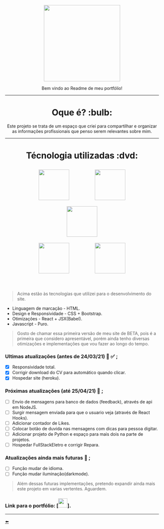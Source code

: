 <div align="center"> <img width="250px" src="https://user-images.githubusercontent.com/65131471/112562525-36547100-8db6-11eb-9199-13709774b42a.png"></div>
<p align="center"> Bem vindo ao Readme de meu portfólio!</p>

---

<h1 align="center"> Oque é? :bulb: </h1>

<div align="center">
Este projeto se trata de um espaço que criei para compartilhar e organizar as informações profissionais que penso serem relevantes sobre mim.
</div>

---

<h1 align="center"> Técnologia utilizadas :dvd: </h1>

<div align="center">
 <img width="100px" style="margin: 10px 40px 10px 40px;" src="https://user-images.githubusercontent.com/65131471/96186484-e07bc300-0f11-11eb-8314-b70c09429536.png">
 <img width="100px" style="margin: 10px 40px 10px 40px;" src="https://user-images.githubusercontent.com/65131471/96186499-e2458680-0f11-11eb-8e63-2c1531f0ac83.png">
 <img width="100px" style="margin: 10px 40px 10px 40px;" src="https://user-images.githubusercontent.com/65131471/96186506-e5407700-0f11-11eb-958a-f1d2339a0074.png">
</div>

<div align="center">
 <img width="100px" style="margin: 10px 40px 10px 40px;" src="https://user-images.githubusercontent.com/65131471/99868358-a05ad080-2ba0-11eb-9366-23089497815b.png">
 <img width="100px" style="margin: 10px 40px 10px 40px;" src="https://user-images.githubusercontent.com/65131471/100674414-dab43280-3343-11eb-97ac-7b2e9f622ff5.png">
</div>

<br/>
<br/>

> Acima estão às tecnologias que utilizei para o desenvolvimento do site.

* Linguagem de marcação - HTML.
* Design e Responsividade - CSS + Bootstrap.
* Otimizações - React + JSX(Babel).
* Javascript - Puro.

> Gosto de chamar essa primeira versão de meu site de BETA, pois é a primeira que considero apresentável, porém ainda tenho diversas otimizações e implementações que vou fazer ao longo do tempo.

### Ultimas atualizações (antes de 24/03/21) :wrench: :white_check_mark: ;
- [x] Responsividade total.
- [x] Corrigir download do CV para automático quando clicar.
- [x] Hospedar site (heroku).

### Próximas atualizações (até 25/04/21) :wrench: ;
- [ ] Envio de mensagens para banco de dados (feedback), através de api em NodeJS.
- [ ] Surgir mensagem enviada para que o usuario veja (através de React Hooks).
- [ ] Adicionar contador de Likes.
- [ ] Colocar botão de duvida nas mensagens com dicas para pessoa digitar.
- [ ] Adicionar projeto de Python e espaço para mais dois na parte de projetos.
- [ ] Hospedar FullStackEletro e corrigir Repara.

### Atualizações ainda mais futuras :wrench: ;
- [ ] Função mudar de idioma.
- [ ] Função mudar iluminação(darkmode).

> Além dessas futuras implementações, pretendo expandir ainda mais este projeto em varias vertentes. Aguardem.


### Link para o portfólio: [<img width="30px" src="https://gustavo-castanho.herokuapp.com/">].

---

[:arrow_left:](https://github.com/duartecgustavo)
